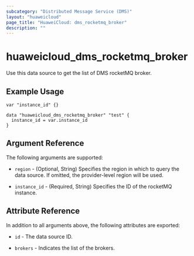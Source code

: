 ```yaml
---
subcategory: "Distributed Message Service (DMS)"
layout: "huaweicloud"
page_title: "HuaweiCloud: dms_rocketmq_broker"
description: ""
---
```


# huaweicloud_dms_rocketmq_broker

Use this data source to get the list of DMS rocketMQ broker.

## Example Usage

```hcl
var "instance_id" {}

data "huaweicloud_dms_rocketmq_broker" "test" {
  instance_id = var.instance_id
}
```

## Argument Reference

The following arguments are supported:

* `region` - (Optional, String) Specifies the region in which to query the data source.
  If omitted, the provider-level region will be used.

* `instance_id` - (Required, String) Specifies the ID of the rocketMQ instance.

## Attribute Reference

In addition to all arguments above, the following attributes are exported:

* `id` - The data source ID.

* `brokers` - Indicates the list of the brokers.
